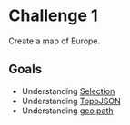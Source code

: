 # Challenge 1

Create a map of Europe. 

## Goals

- Understanding [Selection](http://bost.ocks.org/mike/selection/)
- Understanding [TopoJSON]()
- Understanding [geo.path](https://github.com/mbostock/d3/wiki/Geo-Paths)
